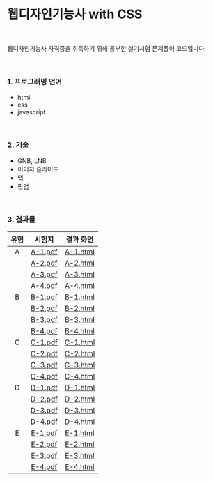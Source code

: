 # 웹디자인기능사 with CSS

<br />

웹디자인기능사 자격증을 취득하기 위해 공부한 실기시험 문제풀이 코드입니다.

<br />

### 1. 프로그래밍 언어

- html
- css
- javascript

<br />

### 2. 기술

- GNB, LNB
- 이미지 슬라이드
- 탭
- 팝업

<br />

### 3. 결과물

| 유형 | 시험지 | 결과 화면 |
|:---:|:---:|:---:|
| A | [A-1.pdf](https://github.com/im-cherry/craftsman-web-design-css/blob/master/A/A-1/A-1.pdf) | [A-1.html](https://im-cherry-web-design-css.netlify.app/a/a-1) |
|   | [A-2.pdf](https://github.com/im-cherry/craftsman-web-design-css/blob/master/A/A-2/A-2.pdf) | [A-2.html](https://im-cherry-web-design-css.netlify.app/a/a-2) |
|   | [A-3.pdf](https://github.com/im-cherry/craftsman-web-design-css/blob/master/A/A-3/A-3.pdf) | [A-3.html](https://im-cherry-web-design-css.netlify.app/a/a-3) |
|   | [A-4.pdf](https://github.com/im-cherry/craftsman-web-design-css/blob/master/A/A-4/A-4.pdf) | [A-4.html](https://im-cherry-web-design-css.netlify.app/a/a-4) |
| B | [B-1.pdf](https://github.com/im-cherry/craftsman-web-design-css/blob/master/B/B-1/B-1.pdf) | [B-1.html](https://im-cherry-web-design-css.netlify.app/b/b-1) |
|   | [B-2.pdf](https://github.com/im-cherry/craftsman-web-design-css/blob/master/B/B-2/B-2.pdf) | [B-2.html](https://im-cherry-web-design-css.netlify.app/b/b-2) |
|   | [B-3.pdf](https://github.com/im-cherry/craftsman-web-design-css/blob/master/B/B-3/B-3.pdf) | [B-3.html](https://im-cherry-web-design-css.netlify.app/b/b-3) |
|   | [B-4.pdf](https://github.com/im-cherry/craftsman-web-design-css/blob/master/B/B-4/B-4.pdf) | [B-4.html](https://im-cherry-web-design-css.netlify.app/b/b-4) |
| C | [C-1.pdf](https://github.com/im-cherry/craftsman-web-design-css/blob/master/C/C-1/C-1.pdf) | [C-1.html](https://im-cherry-web-design-css.netlify.app/c/c-1) |
|   | [C-2.pdf](https://github.com/im-cherry/craftsman-web-design-css/blob/master/C/C-2/C-2.pdf) | [C-2.html](https://im-cherry-web-design-css.netlify.app/c/c-2) |
|   | [C-3.pdf](https://github.com/im-cherry/craftsman-web-design-css/blob/master/C/C-3/C-3.pdf) | [C-3.html](https://im-cherry-web-design-css.netlify.app/c/c-3) |
|   | [C-4.pdf](https://github.com/im-cherry/craftsman-web-design-css/blob/master/C/C-4/C-4.pdf) | [C-4.html](https://im-cherry-web-design-css.netlify.app/c/c-4) |
| D | [D-1.pdf](https://github.com/im-cherry/craftsman-web-design-css/blob/master/D/D-1/D-1.pdf) | [D-1.html](https://im-cherry-web-design-css.netlify.app/d/d-1) |
|   | [D-2.pdf](https://github.com/im-cherry/craftsman-web-design-css/blob/master/D/D-2/D-2.pdf) | [D-2.html](https://im-cherry-web-design-css.netlify.app/d/d-2) |
|   | [D-3.pdf](https://github.com/im-cherry/craftsman-web-design-css/blob/master/D/D-3/D-3.pdf) | [D-3.html](https://im-cherry-web-design-css.netlify.app/d/d-3) |
|   | [D-4.pdf](https://github.com/im-cherry/craftsman-web-design-css/blob/master/D/D-4/D-4.pdf) | [D-4.html](https://im-cherry-web-design-css.netlify.app/d/d-4) |
| E | [E-1.pdf](https://github.com/im-cherry/craftsman-web-design-css/blob/master/E/E-1/E-1.pdf) | [E-1.html](https://im-cherry-web-design-css.netlify.app/e/e-1) |
|   | [E-2.pdf](https://github.com/im-cherry/craftsman-web-design-css/blob/master/E/E-2/E-2.pdf) | [E-2.html](https://im-cherry-web-design-css.netlify.app/e/e-2) |
|   | [E-3.pdf](https://github.com/im-cherry/craftsman-web-design-css/blob/master/E/E-3/E-3.pdf) | [E-3.html](https://im-cherry-web-design-css.netlify.app/e/e-3) |
|   | [E-4.pdf](https://github.com/im-cherry/craftsman-web-design-css/blob/master/E/E-4/E-4.pdf) | [E-4.html](https://im-cherry-web-design-css.netlify.app/e/e-4) |

<br />


